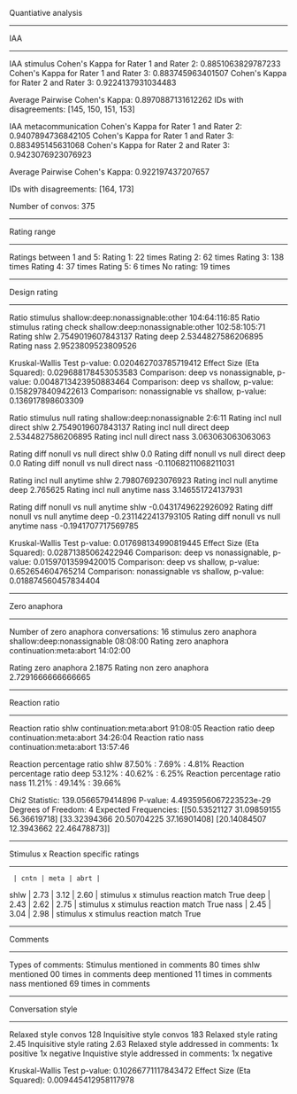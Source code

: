 Quantiative analysis

_________
IAA
_________

IAA stimulus
Cohen's Kappa for Rater 1 and Rater 2: 0.8851063829787233
Cohen's Kappa for Rater 1 and Rater 3: 0.883745963401507
Cohen's Kappa for Rater 2 and Rater 3: 0.9224137931034483

Average Pairwise Cohen's Kappa: 0.8970887131612262
IDs with disagreements:
[145, 150, 151, 153]

IAA metacommunication
Cohen's Kappa for Rater 1 and Rater 2: 0.9407894736842105
Cohen's Kappa for Rater 1 and Rater 3: 0.883495145631068
Cohen's Kappa for Rater 2 and Rater 3: 0.9423076923076923

Average Pairwise Cohen's Kappa: 0.922197437207657

IDs with disagreements:
[164, 173]

Number of convos: 375
______________
Rating range
______________
Ratings between 1 and 5:
Rating 1: 22 times
Rating 2: 62 times
Rating 3: 138 times
Rating 4: 37 times
Rating 5: 6 times
No rating: 19 times
______________
Design rating
______________
Ratio stimulus shallow:deep:nonassignable:other 104:64:116:85
Ratio stimulus rating check shallow:deep:nonassignable:other 102:58:105:71
Rating shlw 2.7549019607843137
Rating deep 2.5344827586206895
Rating nass 2.9523809523809526

Kruskal-Wallis Test p-value: 0.020462703785719412
Effect Size (Eta Squared): 0.029688178453053583
Comparison: deep vs nonassignable, p-value: 0.0048713423950883464
Comparison: deep vs shallow, p-value: 0.1582978409422613
Comparison: nonassignable vs shallow, p-value: 0.136917898603309

Ratio stimulus null rating shallow:deep:nonassignable 2:6:11
Rating incl null direct shlw 2.7549019607843137
Rating incl null direct deep 2.5344827586206895
Rating incl null direct nass 3.063063063063063

Rating diff nonull vs null direct shlw 0.0
Rating diff nonull vs null direct deep 0.0
Rating diff nonull vs null direct nass -0.11068211068211031

Rating incl null anytime shlw 2.798076923076923
Rating incl null anytime deep 2.765625
Rating incl null anytime nass 3.146551724137931

Rating diff nonull vs null anytime shlw -0.0431749622926092
Rating diff nonull vs null anytime deep -0.2311422413793105
Rating diff nonull vs null anytime nass -0.1941707717569785

Kruskal-Wallis Test p-value: 0.017698134990819445
Effect Size (Eta Squared): 0.02871385062422946
Comparison: deep vs nonassignable, p-value: 0.01597013599420015
Comparison: deep vs shallow, p-value: 0.652654604765214
Comparison: nonassignable vs shallow, p-value: 0.018874560457834404

______________
Zero anaphora
______________
Number of zero anaphora conversations: 16
stimulus zero anaphora shallow:deep:nonassignable 08:08:00
Rating zero anaphora continuation:meta:abort 14:02:00

Rating zero anaphora 2.1875
Rating non zero anaphora 2.7291666666666665
______________
Reaction ratio
______________
Reaction ratio shlw continuation:meta:abort 91:08:05
Reaction ratio deep continuation:meta:abort 34:26:04
Reaction ratio nass continuation:meta:abort 13:57:46

Reaction percentage ratio shlw 87.50% : 7.69% : 4.81%
Reaction percentage ratio deep 53.12% : 40.62% : 6.25%
Reaction percentage ratio nass 11.21% : 49.14% : 39.66%

Chi2 Statistic: 139.0566579414896
P-value: 4.4935956067223523e-29
Degrees of Freedom: 4
Expected Frequencies:
[[50.53521127 31.09859155 56.36619718]
 [33.32394366 20.50704225 37.16901408]
 [20.14084507 12.3943662  22.46478873]]

______________
Stimulus x Reaction specific ratings
______________
     | cntn | meta | abrt |
shlw | 2.73 | 3.12 | 2.60 | stimulus x stimulus reaction match True
deep | 2.43 | 2.62 | 2.75 | stimulus x stimulus reaction match True
nass | 2.45 | 3.04 | 2.98 | stimulus x stimulus reaction match True
______________
Comments
______________
Types of comments:
Stimulus mentioned in comments 80 times
shlw mentioned 00 times in comments
deep mentioned 11 times in comments
nass mentioned 69 times in comments
______________
Conversation style
______________
Relaxed style convos 128
Inquisitive style convos 183
Relaxed style rating 2.45
Inquisitive style rating 2.63
Relaxed style addressed in comments: 1x positive 1x negative
Inquistive style addressed in comments: 1x negative

Kruskal-Wallis Test p-value: 0.10266771117843472
Effect Size (Eta Squared): 0.009445412958117978
